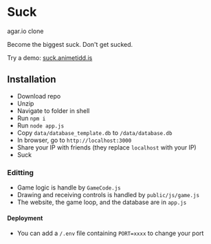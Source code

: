 # Suck
agar.io clone

Become the biggest suck. Don't get sucked.

Try a demo: [suck.animetidd.is](http://suck.animetidd.is/)

## Installation
- Download repo
- Unzip
- Navigate to folder in shell
- Run `npm i`
- Run `node app.js`
- Copy `data/database_template.db` to `/data/database.db`
- In browser, go to `http://localhost:3000`
- Share your IP with friends (they replace `localhost` with your IP)
- Suck

### Editting
- Game logic is handle by `GameCode.js`
- Drawing and receiving controls is handled by `public/js/game.js`
- The website, the game loop, and the database are in `app.js`

#### Deployment
- You can add a `/.env` file containing `PORT=xxxx` to change your port